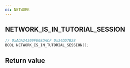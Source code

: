 ```yaml
---
ns: NETWORK
---
```

## NETWORK_IS_IN_TUTORIAL_SESSION

```c
// 0xADA24309FE08DACF 0x34DD7B28
BOOL NETWORK_IS_IN_TUTORIAL_SESSION();
```


## Return value
